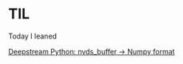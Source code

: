 # TIL
Today I leaned

[Deepstream Python: nvds_buffer → Numpy format](https://docs.nvidia.com/metropolis/deepstream/5.0DP/python-api/Methods/methodsdoc.html)
